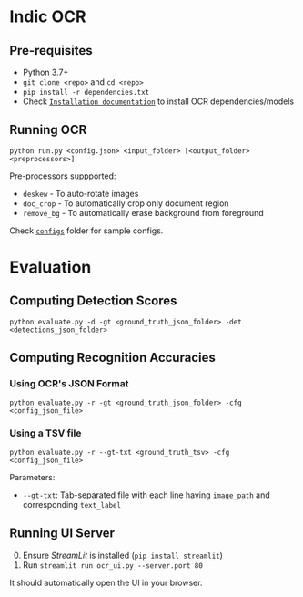 # Indic OCR

## Pre-requisites

- Python 3.7+
- `git clone <repo>` and `cd <repo>`
- `pip install -r dependencies.txt`
- Check [`Installation documentation`](/documentation/Installation.md) to install OCR dependencies/models

## Running OCR

```
python run.py <config.json> <input_folder> [<output_folder> <preprocessors>]
```

Pre-processors suppported:
- `deskew` - To auto-rotate images
- `doc_crop` - To automatically crop only document region
- `remove_bg` - To automatically erase background from foreground

Check [`configs`](/configs/) folder for sample configs.

# Evaluation

## Computing Detection Scores

```
python evaluate.py -d -gt <ground_truth_json_folder> -det <detections_json_folder>
```

## Computing Recognition Accuracies

### Using OCR's JSON Format

```
python evaluate.py -r -gt <ground_truth_json_folder> -cfg <config_json_file>
```

### Using a TSV file

```
python evaluate.py -r --gt-txt <ground_truth_tsv> -cfg <config_json_file>
```

Parameters:
- `--gt-txt`: Tab-separated file with each line having `image_path` and corresponding `text_label`

## Running UI Server

0. Ensure *StreamLit* is installed (`pip install streamlit`)
1. Run `streamlit run ocr_ui.py --server.port 80`

It should automatically open the UI in your browser.
